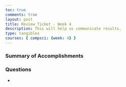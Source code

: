 ```yaml
---
toc: true
comments: true
layout: post
title: Review Ticket - Week 4
description: This will help us communicate results.
type: tangibles
courses: { compsci: {week: 4} }
---
```


### Summary of Accomplishments
> 

### Questions
- 